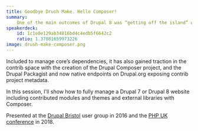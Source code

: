 ```yaml
---
title: Goodbye Drush Make. Hello Composer!
summary:
    One of the main outcomes of Drupal 8 was “getting off the island” with third-party code included in core and adopting modern best practices from the wider PHP ecosystem - including Composer, PHP’s dependency manager.
speakerdeck:
    id: 1c1e0e129ab34816bd4c4edb5f6642c2
    ratio: 1.37081659973226
image: drush-make-composer.png
---
```

Included to manage core’s dependencies, it has also gained traction in the contrib space with the creation of the Drupal Composer project, and the Drupal Packagist and now native endpoints on Drupal.org exposing contrib project metadata.

In this session, I'll show how to fully manage a Drupal 7 or Drupal 8 website including contributed modules and themes and external libraries with Composer.

Presented at the [Drupal Bristol](https://www.drupalbristol.org.uk) user group in 2016 and the [PHP UK conference](https://www.phpconference.co.uk) in 2018.
